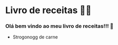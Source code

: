 # Livro de receitas :man_cook:



### Olá bem vindo ao meu livro de receitas!!! :shallow_pan_of_food:



- Strogonogg de carne





